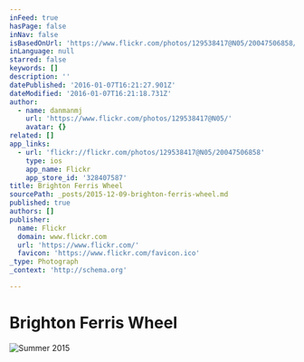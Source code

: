 ```yaml
---
inFeed: true
hasPage: false
inNav: false
isBasedOnUrl: 'https://www.flickr.com/photos/129538417@N05/20047506858/in/dateposted/'
inLanguage: null
starred: false
keywords: []
description: ''
datePublished: '2016-01-07T16:21:27.901Z'
dateModified: '2016-01-07T16:21:18.731Z'
author:
  - name: danmanmj
    url: 'https://www.flickr.com/photos/129538417@N05/'
    avatar: {}
related: []
app_links:
  - url: 'flickr://flickr.com/photos/129538417@N05/20047506858'
    type: ios
    app_name: Flickr
    app_store_id: '328407587'
title: Brighton Ferris Wheel
sourcePath: _posts/2015-12-09-brighton-ferris-wheel.md
published: true
authors: []
publisher:
  name: Flickr
  domain: www.flickr.com
  url: 'https://www.flickr.com/'
  favicon: 'https://www.flickr.com/favicon.ico'
_type: Photograph
_context: 'http://schema.org'

---
```

# Brighton Ferris Wheel
![Summer 2015](https://s3-us-west-2.amazonaws.com/the-grid-img/p/257794040e0c93da60c27e89a158f23ac7b04116.jpg)